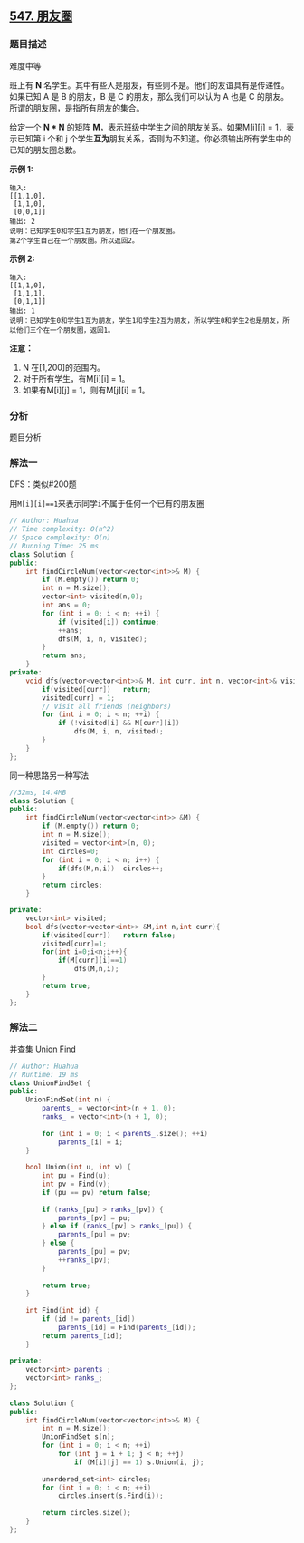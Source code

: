 ## [547. 朋友圈](https://leetcode-cn.com/problems/friend-circles/)

### 题目描述

难度中等

班上有 **N** 名学生。其中有些人是朋友，有些则不是。他们的友谊具有是传递性。如果已知 A 是 B 的朋友，B 是 C 的朋友，那么我们可以认为 A 也是 C 的朋友。所谓的朋友圈，是指所有朋友的集合。

给定一个 **N \* N** 的矩阵 **M**，表示班级中学生之间的朋友关系。如果M[i][j] = 1，表示已知第 i 个和 j 个学生**互为**朋友关系，否则为不知道。你必须输出所有学生中的已知的朋友圈总数。

**示例 1:**

```
输入: 
[[1,1,0],
 [1,1,0],
 [0,0,1]]
输出: 2 
说明：已知学生0和学生1互为朋友，他们在一个朋友圈。
第2个学生自己在一个朋友圈。所以返回2。
```

**示例 2:**

```
输入: 
[[1,1,0],
 [1,1,1],
 [0,1,1]]
输出: 1
说明：已知学生0和学生1互为朋友，学生1和学生2互为朋友，所以学生0和学生2也是朋友，所以他们三个在一个朋友圈，返回1。
```

**注意：**

1. N 在[1,200]的范围内。
2. 对于所有学生，有M[i][i] = 1。
3. 如果有M[i][j] = 1，则有M[j][i] = 1。

### 分析

题目分析

### 解法一

DFS：类似#200题

用`M[i][i]==1`来表示同学`i`不属于任何一个已有的朋友圈

```c++
// Author: Huahua
// Time complexity: O(n^2)
// Space complexity: O(n)
// Running Time: 25 ms
class Solution {
public:
    int findCircleNum(vector<vector<int>>& M) {
        if (M.empty()) return 0;
        int n = M.size();
        vector<int> visited(n,0);
        int ans = 0;
        for (int i = 0; i < n; ++i) {
            if (visited[i]) continue;
            ++ans;
            dfs(M, i, n, visited);
        }
        return ans;
    }
private:
    void dfs(vector<vector<int>>& M, int curr, int n, vector<int>& visited) {        
        if(visited[curr])	return;
        visited[curr] = 1;
        // Visit all friends (neighbors)
        for (int i = 0; i < n; ++i) {
            if (!visited[i] && M[curr][i])
            	dfs(M, i, n, visited);
        }
    }
};
```

同一种思路另一种写法

```c++
//32ms, 14.4MB
class Solution {
public:
    int findCircleNum(vector<vector<int>> &M) {
        if (M.empty()) return 0;
        int n = M.size();
        visited = vector<int>(n, 0);
        int circles=0;
        for (int i = 0; i < n; i++) {
            if(dfs(M,n,i))  circles++;
        }
        return circles;
    }

private:
    vector<int> visited;
    bool dfs(vector<vector<int>> &M,int n,int curr){
        if(visited[curr])   return false;
        visited[curr]=1;
        for(int i=0;i<n;i++){
            if(M[curr][i]==1)
                dfs(M,n,i);
        }
        return true;
    }
};
```





### 解法二

并查集 [Union Find](https://zxi.mytechroad.com/blog/val-structure/sp1-union-find-set/)

```c++
// Author: Huahua
// Runtime: 19 ms
class UnionFindSet {
public:
    UnionFindSet(int n) {
        parents_ = vector<int>(n + 1, 0);
        ranks_ = vector<int>(n + 1, 0);
        
        for (int i = 0; i < parents_.size(); ++i)
            parents_[i] = i;
    }
    
    bool Union(int u, int v) {
        int pu = Find(u);
        int pv = Find(v);
        if (pu == pv) return false;
        
        if (ranks_[pu] > ranks_[pv]) {
            parents_[pv] = pu;
        } else if (ranks_[pv] > ranks_[pu]) {
            parents_[pu] = pv;
        } else {
            parents_[pu] = pv;
            ++ranks_[pv];
        }
 
        return true;
    }
    
    int Find(int id) {        
        if (id != parents_[id])
            parents_[id] = Find(parents_[id]);        
        return parents_[id];
    }
    
private:
    vector<int> parents_;
    vector<int> ranks_;
};
 
class Solution {
public:
    int findCircleNum(vector<vector<int>>& M) {
        int n = M.size();
        UnionFindSet s(n);
        for (int i = 0; i < n; ++i)
            for (int j = i + 1; j < n; ++j)
                if (M[i][j] == 1) s.Union(i, j);
        
        unordered_set<int> circles;
        for (int i = 0; i < n; ++i)
            circles.insert(s.Find(i));
        
        return circles.size();
    }
};
```

